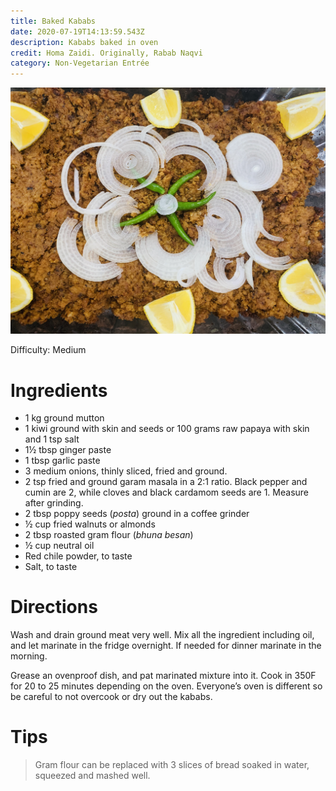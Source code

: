 ```yaml
---
title: Baked Kababs
date: 2020-07-19T14:13:59.543Z
description: Kababs baked in oven
credit: Homa Zaidi. Originally, Rabab Naqvi
category: Non-Vegetarian Entrée
---
```

![baked kababs](aa974a6b-73f7-4013-8af2-dd5faf5f82b4.jpeg)

Difficulty: Medium

# Ingredients

* 1 kg ground mutton
* 1 kiwi ground with skin and seeds or 100 grams raw papaya with skin and 1 tsp salt
* 1½ tbsp ginger paste
* 1 tbsp garlic paste
* 3 medium onions, thinly sliced, fried and ground.
* 2 tsp fried and ground garam masala in a 2:1 ratio. Black pepper and cumin are 2, while cloves and black cardamom seeds are 1. Measure after grinding.
* 2 tbsp poppy seeds (*posta*) ground in a coffee grinder
* ½ cup fried walnuts or almonds
* 2 tbsp roasted gram flour (*bhuna besan*)
* ½ cup neutral oil
* Red chile powder, to taste
* Salt, to taste

# Directions

Wash and drain ground meat very well. Mix all the ingredient including oil, and let marinate in the fridge overnight. If needed for dinner marinate in the morning.

Grease an ovenproof dish, and pat marinated mixture into it. Cook in 350F for 20 to 25 minutes depending on the oven. Everyone’s oven is different so be careful to not overcook or dry out the kababs.

# Tips

> Gram flour can be replaced with 3 slices of bread soaked in water, squeezed and mashed well.
